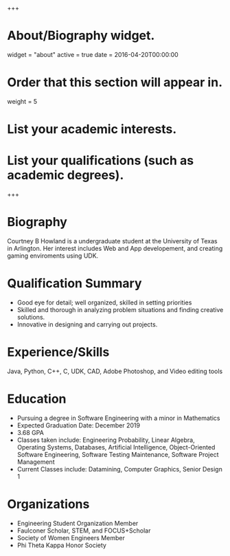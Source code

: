 +++
# About/Biography widget.
widget = "about"
active = true
date = 2016-04-20T00:00:00

# Order that this section will appear in.
weight = 5

# List your academic interests.

# List your qualifications (such as academic degrees).

+++

# Biography
Courtney B Howland is a undergraduate student at the University of Texas in Arlington. Her interest includes Web and App developement, and creating gaming enviroments using UDK.

# Qualification Summary
* Good eye for detail; well organized, skilled in setting priorities
* Skilled and thorough in analyzing problem situations and finding creative solutions.
* Innovative in designing and carrying out projects.

# Experience/Skills
Java, Python, C++, C, UDK, CAD, Adobe Photoshop, and Video editing tools

# Education
* Pursuing a degree in Software Engineering with a minor in Mathematics
* Expected Graduation Date: December 2019
* 3.68 GPA
* Classes taken include: Engineering Probability, Linear Algebra, Operating Systems, Databases, Artificial Intelligence, Object-Oriented Software Engineering, Software Testing Maintenance, Software Project Management
* Current Classes include: Datamining, Computer Graphics, Senior Design 1

# Organizations
* Engineering Student Organization Member
* Faulconer Scholar, STEM, and FOCUS+Scholar
* Society of Women Engineers Member
* Phi Theta Kappa Honor Society
